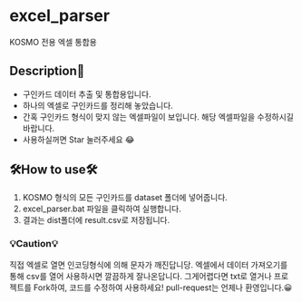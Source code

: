 # excel_parser
KOSMO 전용 엑셀 통합용 


## Description📜

- 구인카드 데이터 추출 및 통합용입니다.
- 하나의 엑셀로 구인카드를 정리해 놓았습니다.
- 간혹 구인카드 형식이 맞지 않는 엑셀파일이 보입니다. 해당 엑셀파일을 수정하시길 바랍니다.
- 사용하실꺼면 Star 눌러주세요 😂



## 🛠How to use🛠

1. KOSMO 형식의 모든 구인카드를 dataset 폴더에 넣어줍니다.
2. excel_parser.bat 파일을 클릭하여 실행합니다.
3. 결과는 dist폴더에 result.csv로 저장됩니다.


### 💡Caution💡


직접 엑셀로 열면 인코딩형식에 의해 문자가 깨진답니당.
엑셀에서 데이터 가져오기를 통해 csv를 열어 사용하시면 깔끔하게 잘나온답니다.
그게어렵다면 txt로 열거나 프로젝트를 Fork하여, 코드를 수정하여 사용하세요!
pull-request는 언제나 환영입니다.😀
